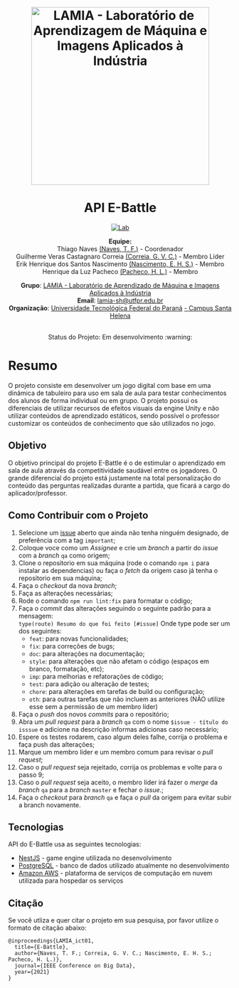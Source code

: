 <h1 align="center">
  <br>
  <a href="https://www.lamia.sh.utfpr.edu.br/">
    <img src="https://user-images.githubusercontent.com/26206052/86039037-3dfa0b80-ba18-11ea-9ab3-7e0696b505af.png" alt="LAMIA - Laboratório de                  Aprendizagem de Máquina e Imagens Aplicados à Indústria" width="400"></a>
<br> <br>
API E-Battle


</h1>
<p align="center">
  <a href="https://www.lamia.sh.utfpr.edu.br/">
    <img src="https://img.shields.io/badge/Follow-Lab%20Page-blue" alt="Lab">
  </a> 
</p>

<p align="center">
<b>Equipe:</b>  
<br>
Thiago Naves <a href="https://github.com/tfnaves" target="_blank"> (Naves, T. F.)</a> - Coordenador   <br>
Guilherme Veras Castagnaro Correia <a href="https://github.com/guilhermeV20" target="_blank">(Correia, G. V. C.)</a> - Membro Líder<br>
Erik Henrique dos Santos Nascimento <a href="https://github.com/ErikHenrique09" target="_blank">(Nascimento, E. H. S.)</a> - Membro <br>
Henrique da Luz Pacheco <a href="https://github.com/henriquepacheco26" target="_blank">(Pacheco, H. L.)</a> - Membro
</p>

<p align="center">  
<b>Grupo</b>: <a href="https://www.lamia.sh.utfpr.edu.br/" target="_blank">LAMIA - Laboratório de Aprendizado de Máquina e Imagens Aplicados à Indústria </a> <br>
<b>Email</b>: <a href="mailto:lamia-sh@utfpr.edu.br" target="_blank">lamia-sh@utfpr.edu.br</a> <br>
<b>Organização</b>: <a href="http://portal.utfpr.edu.br" target="_blank">Universidade Tecnológica Federal do Paraná</a> <a href="http://www.utfpr.edu.br/campus/santahelena" target="_blank"> - Campus Santa Helena</a> <br>
</p>

<p align="center">
<br>
Status do Projeto: Em desenvolvimento :warning:
</p>

# Resumo
O projeto consiste em desenvolver um jogo digital com base em uma dinâmica de tabuleiro para uso em sala de aula para testar conhecimentos dos alunos de forma individual ou em grupo. O projeto possui os diferenciais de utilizar recursos de efeitos visuais da engine Unity e não utilizar conteúdos de aprendizado estáticos, sendo possível o professor customizar os conteúdos de conhecimento que são utilizados no jogo.

## Objetivo
O objetivo principal do projeto E-Battle é o de estimular o aprendizado em sala de aula através da competitividade saudável entre os jogadores. O grande diferencial do projeto está justamente na total personalização do conteúdo das perguntas realizadas durante a partida, que ficará a cargo do aplicador/professor.


## Como Contribuir com o Projeto

1. Selecione um [issue](https://github.com/lamiautfpr/ICT01-2019-backend-E-Battle/issues) aberto que ainda não tenha ninguém designado, de preferência com a tag `important`;  
2. Coloque voce como um *Assignee* e crie um *branch* a partir do *issue* com a *branch* `qa` como origem;  
3. Clone o repositorio em sua máquina (rode o comando `npm i` para instalar as dependencias) ou faça o *fetch* da origem caso já tenha o repositorio em sua máquina;
4. Faça o *checkout* da nova *branch*;
5. Faça as alterações necessárias;
6. Rode o comando `npm run lint:fix` para formatar o código;
7. Faça o *commit* das alterações seguindo o seguinte padrão para a mensagem:  
   `type(route) Resumo do que foi feito [#issue]`
   Onde type pode ser um dos seguintes:
   - `feat`: para novas funcionalidades;
   - `fix`: para correções de bugs;
   - `doc`: para alterações na documentação;
   - `style`: para alterações que não afetam o código (espaços em branco, formatação, etc);
   - `imp`: para melhorias e refatorações de código;
   - `test`: para adição ou alteração de testes;
   - `chore`: para alterações em tarefas de build ou configuração;
   - `oth`: para outras tarefas que não incluem as anteriores (NÃO utilize esse sem a permissão de um membro líder)
8. Faça o *push* dos novos *commits* para o repositório;
9. Abra um *pull request* para a *branch* `qa` com o nome `$issue - título do isssue` e adicione na descrição informas adicionas caso necessário;
10. Espere os testes rodarem, caso algum deles falhe, corrija o problema e faça push das alterações;
11. Marque um membro líder e um membro comum para revisar o *pull request*;
12. Caso o *pull request* seja rejeitado, corrija os problemas e volte para o passo 9;
13. Caso o *pull request* seja aceito, o membro líder irá fazer o *merge* da *branch* `qa` para a *branch* `master` e fechar o *issue*.;
14. Faça o *checkout* para *branch* `qa` e faça o *pull* da origem para evitar subir a branch novamente.


## Tecnologias

API do E-Battle usa as seguintes tecnologias:

* [NestJS](https://nestjs.com/) - game engine utilizada no desenvolvimento
* [PostgreSQL](https://www.postgresql.org/) - banco de dados utilizado atualmente no desenvolvimento
* [Amazon AWS](https://aws.amazon.com/) - plataforma de serviços de computação em nuvem utilizada para hospedar os serviços

## Citação

Se você utliza e quer citar o projeto em sua pesquisa, por favor utilize o formato de citação abaixo:

    @inproceedings{LAMIA_ict01,
      title={E-Battle},
      author={Naves, T. F.; Correia, G. V. C.; Nascimento, E. H. S.; Pacheco, H. L.)},
      journal={IEEE Conference on Big Data},
      year={2021}
    }